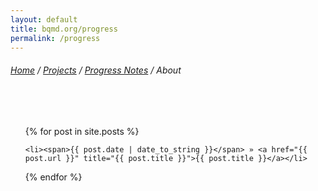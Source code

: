 ```yaml
---
layout: default
title: bqmd.org/progress
permalink: /progress
---
```

<div class="container content">
<h6><a href="http://bqmd.org/">Home</a> / <a href="http://bqmd.org/projects/">Projects</a> / <a href="http://bqmd.org/projects/progress/">Progress Notes</a> / About </h6>
<br><br>

<ul class="posts">

  {% for post in site.posts %}

    <li><span>{{ post.date | date_to_string }}</span> » <a href="{{ post.url }}" title="{{ post.title }}">{{ post.title }}</a></li>

  {% endfor %}
</ul>
